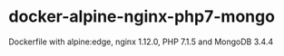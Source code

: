 # docker-alpine-nginx-php7-mongo
Dockerfile with alpine:edge, nginx 1.12.0, PHP 7.1.5 and MongoDB 3.4.4
